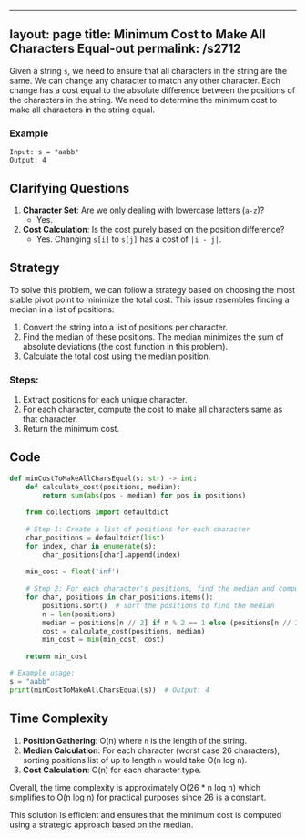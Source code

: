 
---
layout: page
title:  Minimum Cost to Make All Characters Equal-out
permalink: /s2712
---
Given a string `s`, we need to ensure that all characters in the string are the same. We can change any character to match any other character. Each change has a cost equal to the absolute difference between the positions of the characters in the string. We need to determine the minimum cost to make all characters in the string equal.

### Example
```text
Input: s = "aabb"
Output: 4
```

## Clarifying Questions
1. **Character Set**: Are we only dealing with lowercase letters (`a-z`)?
   - Yes.
2. **Cost Calculation**: Is the cost purely based on the position difference?
   - Yes. Changing `s[i]` to `s[j]` has a cost of `|i - j|`.

## Strategy
To solve this problem, we can follow a strategy based on choosing the most stable pivot point to minimize the total cost. This issue resembles finding a median in a list of positions:
1. Convert the string into a list of positions per character.
2. Find the median of these positions. The median minimizes the sum of absolute deviations (the cost function in this problem).
3. Calculate the total cost using the median position.

### Steps:
1. Extract positions for each unique character.
2. For each character, compute the cost to make all characters same as that character.
3. Return the minimum cost.

## Code
```python
def minCostToMakeAllCharsEqual(s: str) -> int:
    def calculate_cost(positions, median):
        return sum(abs(pos - median) for pos in positions)
    
    from collections import defaultdict
    
    # Step 1: Create a list of positions for each character
    char_positions = defaultdict(list)
    for index, char in enumerate(s):
        char_positions[char].append(index)
    
    min_cost = float('inf')
    
    # Step 2: For each character's positions, find the median and compute the cost
    for char, positions in char_positions.items():
        positions.sort()  # sort the positions to find the median
        n = len(positions)
        median = positions[n // 2] if n % 2 == 1 else (positions[n // 2 - 1] + positions[n // 2]) // 2
        cost = calculate_cost(positions, median)
        min_cost = min(min_cost, cost)
    
    return min_cost

# Example usage:
s = "aabb"
print(minCostToMakeAllCharsEqual(s))  # Output: 4
```

## Time Complexity
1. **Position Gathering**: O(n) where `n` is the length of the string.
2. **Median Calculation**: For each character (worst case 26 characters), sorting positions list of up to length `n` would take O(n log n).
3. **Cost Calculation**: O(n) for each character type.

Overall, the time complexity is approximately O(26 * n log n) which simplifies to O(n log n) for practical purposes since 26 is a constant.

This solution is efficient and ensures that the minimum cost is computed using a strategic approach based on the median.